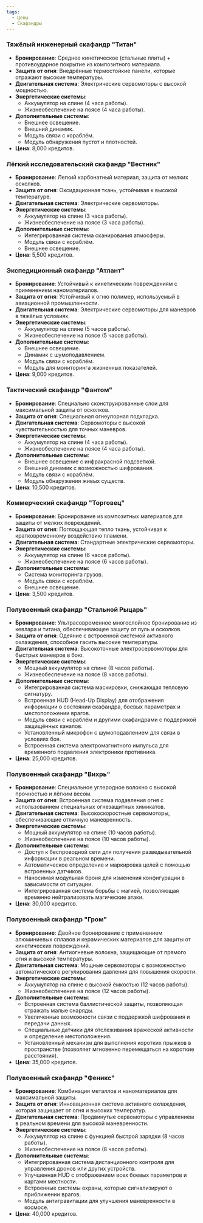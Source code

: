 ```yaml
---
tags:
  - Цены
  - Скафандры
---
```


### **Тяжёлый инженерный скафандр "Титан"**

- **Бронирование**: Среднее кинетическое (стальные плиты) + противоударное покрытие из композитного материала.
- **Защита от огня**: Внедрённые термостойкие панели, которые отражают высокие температуры.
- **Двигательная система**: Электрические сервомоторы с высокой мощностью.
- **Энергетические системы**:
    - Аккумулятор на спине (4 часа работы).
    - Жизнеобеспечение на поясе (4 часа работы).
- **Дополнительные системы**:
    - Внешнее освещение.
    - Внешний динамик.
    - Модуль связи с кораблём.
    - Модуль обнаружения пустот и плотностей.
- **Цена**: 8,000 кредитов.

### **Лёгкий исследовательский скафандр "Вестник"**

- **Бронирование**: Легкий карбонатный материал, защита от мелких осколков.
- **Защита от огня**: Оксидационная ткань, устойчивая к высокой температуре.
- **Двигательная система**: Электрические сервомоторы.
- **Энергетические системы**:
    - Аккумулятор на спине (3 часа работы).
    - Жизнеобеспечение на поясе (3 часа работы).
- **Дополнительные системы**:
    - Интегрированная система сканирования атмосферы.
    - Модуль связи с кораблём.
    - Внешнее освещение.
- **Цена**: 5,500 кредитов.

### **Экспедиционный скафандр "Атлант"**

- **Бронирование**: Устойчивый к кинетическим повреждениям с применением наноматериалов.
- **Защита от огня**: Устойчивый к огню полимер, используемый в авиационной промышленности.
- **Двигательная система**: Электрические сервомоторы для маневров в тяжёлых условиях.
- **Энергетические системы**:
    - Аккумулятор на спине (5 часов работы).
    - Жизнеобеспечение на поясе (5 часов работы).
- **Дополнительные системы**:
    - Внешнее освещение.
    - Динамик с шумоподавлением.
    - Модуль связи с кораблём.
    - Модуль для мониторинга жизненных показателей.
- **Цена**: 9,000 кредитов.

### **Тактический скафандр "Фантом"**

- **Бронирование**: Специально сконструированные слои для максимальной защиты от осколков.
- **Защита от огня**: Специальная огнеупорная подкладка.
- **Двигательная система**: Сервомоторы с высокой чувствительностью для точных маневров.
- **Энергетические системы**:
    - Аккумулятор на спине (4 часа работы).
    - Жизнеобеспечение на поясе (4 часа работы).
- **Дополнительные системы**:
    - Внешнее освещение с инфракрасной подсветкой.
    - Внешний динамик с возможностью шифрования.
    - Модуль связи с кораблём.
    - Модуль обнаружения живых существ.
- **Цена**: 10,500 кредитов.

### **Коммерческий скафандр "Торговец"**

- **Бронирование**: Бронирование из композитных материалов для защиты от мелких повреждений.
- **Защита от огня**: Поглощающая тепло ткань, устойчивая к кратковременному воздействию пламени.
- **Двигательная система**: Стандартные электрические сервомоторы.
- **Энергетические системы**:
    - Аккумулятор на спине (6 часов работы).
    - Жизнеобеспечение на поясе (6 часов работы).
- **Дополнительные системы**:
    - Система мониторинга грузов.
    - Модуль связи с кораблём.
    - Внешнее освещение.
- **Цена**: 3,500 кредитов.

### **Полувоенный скафандр "Стальной Рыцарь"**

- **Бронирование**: Ультрасовременное многослойное бронирование из кевлара и титана, обеспечивающее защиту от пуль и осколков.
- **Защита от огня**: Одеяние с встроенной системой активного охлаждения, способное гасить высокие температуры.
- **Двигательная система**: Высокоточные электросервомоторы для быстрых маневров в бою.
- **Энергетические системы**:
    - Мощный аккумулятор на спине (8 часов работы).
    - Жизнеобеспечение на поясе (8 часов работы).
- **Дополнительные системы**:
    - Интегрированная система маскировки, снижающая тепловую сигнатуру.
    - Встроенная HUD (Head-Up Display) для отображения информации о состоянии скафандра, боевых параметрах и местоположении врагов.
    - Модуль связи с кораблём и другими скафандрами с поддержкой защищённых каналов.
    - Установленный микрофон с шумоподавлением для связи в условиях боя.
    - Встроенная система электромагнитного импульса для временного подавления электроники противника.
- **Цена**: 25,000 кредитов.

### **Полувоенный скафандр "Вихрь"**

- **Бронирование**: Специальное углеродное волокно с высокой прочностью и лёгким весом.
- **Защита от огня**: Встроенная система подавления огня с использованием специальных огнезащитных химикатов.
- **Двигательная система**: Высокоскоростные сервомоторы, обеспечивающие отличную маневренность.
- **Энергетические системы**:
    - Мощный аккумулятор на спине (10 часов работы).
    - Жизнеобеспечение на поясе (10 часов работы).
- **Дополнительные системы**:
    - Доступ к беспроводной сети для получения разведывательной информации в реальном времени.
    - Автоматическое определение и маркировка целей с помощью встроенных датчиков.
    - Наносимая модульная броня для изменения конфигурации в зависимости от ситуации.
    - Интегрированная система борьбы с магией, позволяющая временно нейтрализовать магические атаки.
- **Цена**: 30,000 кредитов.

### **Полувоенный скафандр "Гром"**

- **Бронирование**: Двойное бронирование с применением алюминиевых сплавов и керамических материалов для защиты от кинетических повреждений.
- **Защита от огня**: Антиогневые волокна, защищающие от прямого огня и высокой температуры.
- **Двигательная система**: Мощные сервомоторы с возможностью автоматического регулирования давления для повышения скорости.
- **Энергетические системы**:
    - Аккумулятор на спине с высокой ёмкостью (12 часов работы).
    - Жизнеобеспечение на поясе (12 часов работы).
- **Дополнительные системы**:
    - Встроенная система баллистической защиты, позволяющая отражать малые снаряды.
    - Увеличенные возможности связи с поддержкой шифрования и передачи данных.
    - Специальные датчики для отслеживания вражеской активности и определение местоположения.
    - Установленный механизм для выполнения коротких прыжков в пространстве (позволяет мгновенно перемещаться на короткие расстояния).
- **Цена**: 35,000 кредитов.

### **Полувоенный скафандр "Феникс"**

- **Бронирование**: Комбинация металлов и наноматериалов для максимальной защиты.
- **Защита от огня**: Инновационная система активного охлаждения, которая защищает от огня и высоких температур.
- **Двигательная система**: Продвинутые сервомоторы с управлением в реальном времени для высокой маневренности.
- **Энергетические системы**:
    - Аккумулятор на спине с функцией быстрой зарядки (8 часов работы).
    - Жизнеобеспечение на поясе (8 часов работы).
- **Дополнительные системы**:
    - Интегрированная система дистанционного контроля для управления дронов или других устройств.
    - Улучшенная HUD с отображением всех боевых параметров и картами местности.
    - Встроенные системы охраны, которые сигнализируют о приближении врагов.
    - Модуль антигравитации для улучшения маневренности в космосе.
- **Цена**: 40,000 кредитов.
